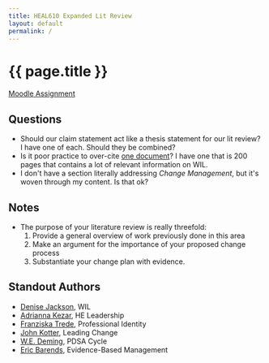 ```yaml
---
title: HEAL610 Expanded Lit Review
layout: default
permalink: /
---
```


# {{ page.title }}

[Moodle Assignment](https://moodle.royalroads.ca/moodle/mod/assign/view.php?id=783948)

## Questions

-   Should our claim statement act like a thesis statement for our lit review? I have one of each. Should they be combined?
-   Is it poor practice to over-cite <a href="./bibliography/stirling_practical_2024.html">one document</a>? I have one that is 200 pages that contains a lot of relevant information on WIL.
-   I don't have a section literally addressing *Change Management*, but it's woven through my content. Is that ok?

## Notes

-   The purpose of your literature review is really threefold:
    1.  Provide a general overview of work previously done in this area
    2.  Make an argument for the importance of your proposed change process
    3.  Substantiate your change plan with evidence.
    
## Standout Authors

-   [Denise Jackson](https://scholar.google.ca/citations?hl=en&user=24GmN7IAAAAJ), WIL
-   [Adrianna Kezar](https://scholar.google.ca/citations?hl=en&user=LF9HFAQAAAAJ), HE Leadership
-   [Franziska Trede](https://scholar.google.ca/citations?hl=en&user=tTTLS3MAAAAJ), Professional Identity
-   [John Kotter](https://www.kotterinc.com/methodology/8-steps/), Leading Change
-   [W.E. Deming](https://deming.org/explore/pdsa/), PDSA Cycle
-   [Eric Barends](https://scholar.google.ca/citations?hl=en&user=fL4Dgk0AAAAJ), Evidence-Based Management